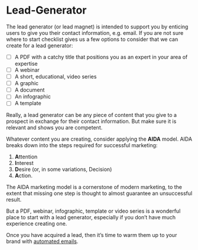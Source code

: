 # Lead-Generator
The lead generator (or lead magnet) is intended to support you by enticing users to give you their contact information, e.g. email. If you are not sure where to start checklist gives us a few options to consider that we can create for a lead generator:

- [ ] A PDF with a catchy title that positions you as an expert in your area of expertise
- [ ] A webinar
- [ ] A short, educational, video series
- [ ] A graphic
- [ ] A document
- [ ] An infographic
- [ ] A template

Really, a lead generator can be any piece of content that you give to a prospect in exchange for their contact information. But make sure it is relevant and shows you are competent.

Whatever content you are creating, consider applying the **AIDA** model. AIDA breaks down into the steps required for successful marketing: 
1. **A**ttention
1. **I**nterest
1. **D**esire (or, in some variations, Decision)
1. **A**ction.

The AIDA marketing model is a cornerstone of modern marketing, to the extent that missing one step is thought to almost guarantee an unsuccessful result.

But a PDF, webinar, infographic, template or video series is a wonderful place to start with a lead generator, especially if you don’t have much experience creating one.

Once you have acquired a lead, then it’s time to warm them up to your brand with [automated emails](https://github.com/RyanJulyan/rocket/blob/main/02_discovery_and_planning_phase/quickstarts/automated_emails.md).
